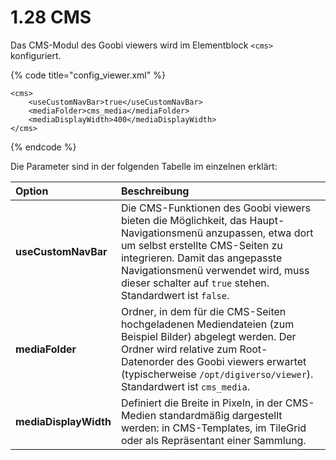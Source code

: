 # 1.28 CMS

Das CMS-Modul des Goobi viewers wird im Elementblock `<cms>` konfiguriert.

{% code title="config\_viewer.xml" %}
```markup
<cms>
    <useCustomNavBar>true</useCustomNavBar>
    <mediaFolder>cms_media</mediaFolder>
    <mediaDisplayWidth>400</mediaDisplayWidth>
</cms>
```
{% endcode %}

Die Parameter sind in der folgenden Tabelle im einzelnen erklärt:

| **Option** | Beschreibung |
| :--- | :--- |
| **useCustomNavBar** | Die CMS-Funktionen des Goobi viewers bieten die Möglichkeit, das Haupt-Navigationsmenü anzupassen, etwa dort um selbst erstellte CMS-Seiten zu integrieren. Damit das angepasste Navigationsmenü verwendet wird, muss dieser schalter auf `true` stehen. Standardwert ist `false`. |
| **mediaFolder** | Ordner, in dem für die CMS-Seiten hochgeladenen Mediendateien \(zum Beispiel Bilder\) abgelegt werden. Der Ordner wird relative zum Root-Datenorder des Goobi viewers erwartet \(typischerweise `/opt/digiverso/viewer`\). Standardwert ist `cms_media`. |
| **mediaDisplayWidth** | Definiert die Breite in Pixeln, in der CMS-Medien standardmäßig dargestellt werden: in CMS-Templates, im TileGrid oder als Repräsentant einer Sammlung. |



